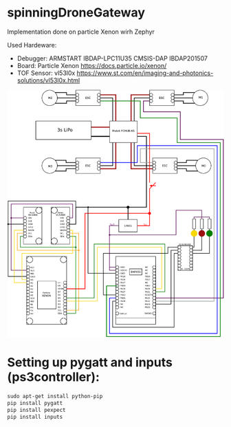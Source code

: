 # spinningDroneGateway
Implementation done on particle Xenon wirh Zephyr

Used Hardeware:  
* Debugger: ARMSTART IBDAP-LPC11U35 CMSIS-DAP  IBDAP201507
* Board:  Particle Xenon https://docs.particle.io/xenon/
* TOF Sensor: vl53l0x https://www.st.com/en/imaging-and-photonics-solutions/vl53l0x.html

![](https://raw.githubusercontent.com/AlexanderTemper/spinningDroneGateway/master/Doku/hardware/hardware.png)


# Setting up pygatt and inputs (ps3controller):
```
sudo apt-get install python-pip
pip install pygatt
pip install pexpect
pip install inputs
```
